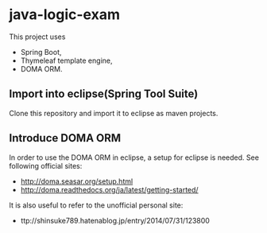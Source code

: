 # java-logic-exam
This project uses
* Spring Boot,
* Thymeleaf template engine,
* DOMA ORM.

## Import into eclipse(Spring Tool Suite)
Clone this repository and import it to eclipse as maven projects.

## Introduce DOMA ORM
In order to use the DOMA ORM in eclipse, a setup for eclipse is needed.
See following official sites:
* http://doma.seasar.org/setup.html
* http://doma.readthedocs.org/ja/latest/getting-started/

It is also useful to refer to the unofficial personal site:
* ttp://shinsuke789.hatenablog.jp/entry/2014/07/31/123800
